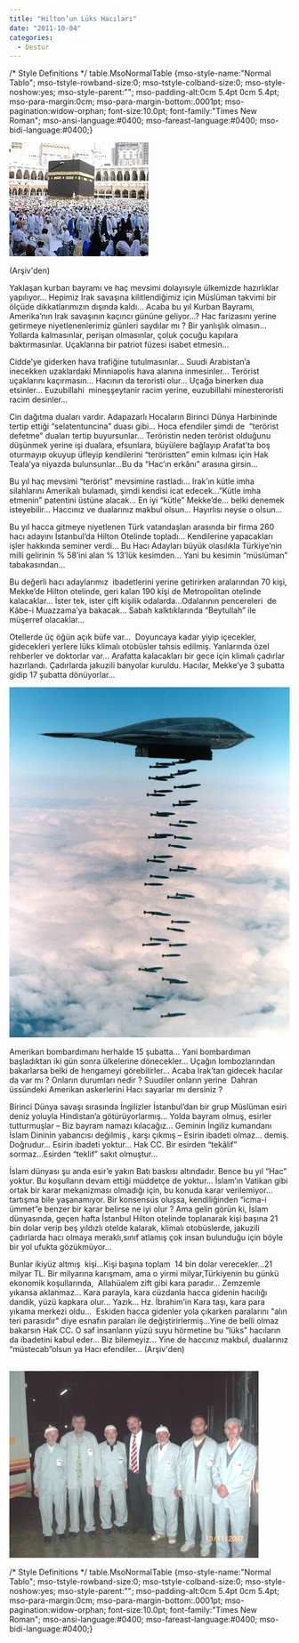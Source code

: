 ```yaml
---
title: "Hilton’un Lüks Hacıları"
date: "2011-10-04"
categories: 
  - Destur
---
```


/\* Style Definitions \*/ table.MsoNormalTable {mso-style-name:"Normal Tablo"; mso-tstyle-rowband-size:0; mso-tstyle-colband-size:0; mso-style-noshow:yes; mso-style-parent:""; mso-padding-alt:0cm 5.4pt 0cm 5.4pt; mso-para-margin:0cm; mso-para-margin-bottom:.0001pt; mso-pagination:widow-orphan; font-size:10.0pt; font-family:"Times New Roman"; mso-ansi-language:#0400; mso-fareast-language:#0400; mso-bidi-language:#0400;}

[![ihramdan-cikti.jpg](../uploads/2011/10/ihramdan-cikti.jpg)](../uploads/2011/10/ihramdan-cikti.jpg "ihramdan-cikti.jpg")

(Arşiv'den)

Yaklaşan kurban bayramı ve haç mevsimi dolayısıyle ülkemizde hazırlıklar yapılıyor... Hepimiz Irak savaşına kilitlendiğimiz için Müslüman takvimi bir ölçüde dikkatlarımızın dışında kaldı... Acaba bu yıl Kurban Bayramı, Amerika’nın Irak savaşının kaçıncı gününe geliyor...? Hac farizasını yerine getirmeye niyetlenenlerimiz günleri saydılar mı ? Bir yanlışlık olmasın... Yollarda kalmasınlar, perişan olmasınlar, çoluk çocuğu kapılara baktırmasınlar. Uçaklarına bir patriot füzesi isabet etmesin...

Cidde’ye giderken hava trafiğine tutulmasınlar... Suudi Arabistan’a inecekken uzaklardaki Minniapolis hava alanına inmesinler... Terörist uçaklarını kaçırmasın... Hacının da teroristi olur... Uçağa binerken dua etsinler... Euzubillahi  mineşşeytanir racim yerine, euzubillahi minesteroristi racim desinler...

Cin dağıtma duaları vardır. Adapazarlı Hocaların Birinci Dünya Harbininde tertip ettiği “selatentuncina” duası gibi... Hoca efendiler şimdi de  “terörist defetme” duaları tertip buyursunlar... Teröristin neden terörist olduğunu düşünmek yerine işi dualara, efsunlara, büyülere bağlayıp Arafat’ta boş oturmayıp okuyup üfleyip kendilerini “teröristten” emin kılması için Hak Teala’ya niyazda bulunsunlar...Bu da “Hac’ın erkânı” arasına girsin...

Bu yıl haç mevsimi “terörist” mevsimine rastladı... Irak’ın kütle imha silahlarını Amerikalı bulamadı, şimdi kendisi icat edecek...”Kütle imha etmenin” patentini üstüne alacak... En iyi “kütle” Mekke’de... belki denemek isteyebilir... Haccınız ve dualarınız makbul olsun... Hayırlısı neyse o olsun...

Bu yıl hacca gitmeye niyetlenen Türk vatandaşları arasında bir firma 260 hacı adayını İstanbul’da Hilton Otelinde topladı... Kendilerine yapacakları işler hakkında seminer verdi... Bu Hacı Adayları büyük olasılıkla Türkiye’nin milli gelirinin % 58’ini alan % 13’lük kesimden... Yani bu kesimin “müslüman” tabakasından...

Bu değerli hacı adaylarımız  ibadetlerini yerine getirirken aralarından 70 kişi, Mekke’de Hilton otelinde, geri kalan 190 kişi de Metropolitan otelinde kalacaklar... İster tek, ister çift kişilik odalarda...Odalarının pencereleri  de Kâbe-i Muazzama’ya bakacak... Sabah kalktıklarında “Beytullah” ile müşerref olacaklar...

Otellerde üç öğün açık büfe var...  Doyuncaya kadar yiyip içecekler, gidecekleri yerlere lüks klimalı otobüsler tahsis edilmiş. Yanlarında özel rehberler ve doktorlar var... Arafatta kalacakları bir gece için klimalı çadırlar hazırlandı. Çadırlarda jakuzili banyolar kuruldu. Hacılar, Mekke’ye 3 şubatta gidip 17 şubatta dönüyorlar...

[![b-2_spirit_bombing.jpg](../uploads/2011/10/b-2_spirit_bombing.jpg)](../uploads/2011/10/b-2_spirit_bombing.jpg "b-2_spirit_bombing.jpg")

Amerikan bombardımanı herhalde 15 şubatta... Yani bombardıman başladıktan iki gün sonra ülkelerine dönecekler... Uçağın lombozlarından bakarlarsa belki de hengameyi görebilirler... Acaba Irak’tan gidecek hacılar da var mı ? Onların durumları nedir ? Suudiler onların yerine  Dahran üssündeki Amerikan askerlerini Hacı sayarlar mı dersiniz ?   

Birinci Dünya savaşı sırasında İngilizler İstanbul’dan bir grup Müslüman esiri deniz yoluyla Hindistan’a götürüyorlarmış... Yolda bayram olmuş, esirler tutturmuşlar – Biz bayram namazı kılacağız... Geminin İngiliz kumandanı  İslam Dininin yabancısı değilmiş , karşı çıkmış – Esirin ibadeti olmaz... demiş. Doğrudur... Esirin ibadeti yoktur... Hak CC. Bir esirden “tekâlif” sormaz...Esirden “teklif” sakıt olmuştur...

İslam dünyası şu anda esir’e yakın Batı baskısı altındadır. Bence bu yıl “Hac” yoktur. Bu koşulların devam ettiği müddetçe de yoktur... İslam’ın Vatikan gibi ortak bir karar mekanizması olmadığı için, bu konuda karar verilemiyor... tartışma bile yaşanamıyor. Bir konsensüs oluşsa, kendiliğinden “icma-i ümmet”e benzer bir karar belirse ne iyi olur ? Ama gelin görün ki, İslam dünyasında, geçen hafta İstanbul Hilton otelinde toplanarak kişi başına 21 bin dolar verip beş yıldızlı otelde kalarak, klimalı otobüslerde, jakuzili çadırlarda hacı olmaya meraklı,sınıf atlamış çok insan bulunduğu için böyle bir yol ufukta gözükmüyor...

Bunlar ikiyüz altmış  kişi...Kişi başına toplam  14 bin dolar verecekler...21 milyar TL. Bir milyarına karışmam, ama o yirmi milyar,Türkiyenin bu günkü ekonomik koşullarında,  Allahüalem zift gibi kara paradır... Zemzemle yıkansa aklanmaz... Kara parayla, kara cüzdanla hacca gidenin hacılığı dandik, yüzü kapkara olur... Yazık... Hz. İbrahim’in Kara taşı, kara para yıkama merkezi oldu...  Eskiden hacca gidenler yola çıkarken paralarını "alın teri parasıdır" diye esnafın paraları ile değiştirirlermiş...Yine de belli olmaz bakarsın Hak CC. O saf insanların yüzü suyu hörmetine bu “lüks” hacıların da ibadetini kabul eder... Biz bilemeyiz... Yine de haccınız makbul, dualarınız “müstecab”olsun ya Hacı efendiler... (Arşiv'den)

                              [![hacilar1.jpg](../uploads/2011/10/hacilar1.jpg)](../uploads/2011/10/hacilar1.jpg "hacilar1.jpg")

/\* Style Definitions \*/ table.MsoNormalTable {mso-style-name:"Normal Tablo"; mso-tstyle-rowband-size:0; mso-tstyle-colband-size:0; mso-style-noshow:yes; mso-style-parent:""; mso-padding-alt:0cm 5.4pt 0cm 5.4pt; mso-para-margin:0cm; mso-para-margin-bottom:.0001pt; mso-pagination:widow-orphan; font-size:10.0pt; font-family:"Times New Roman"; mso-ansi-language:#0400; mso-fareast-language:#0400; mso-bidi-language:#0400;}
